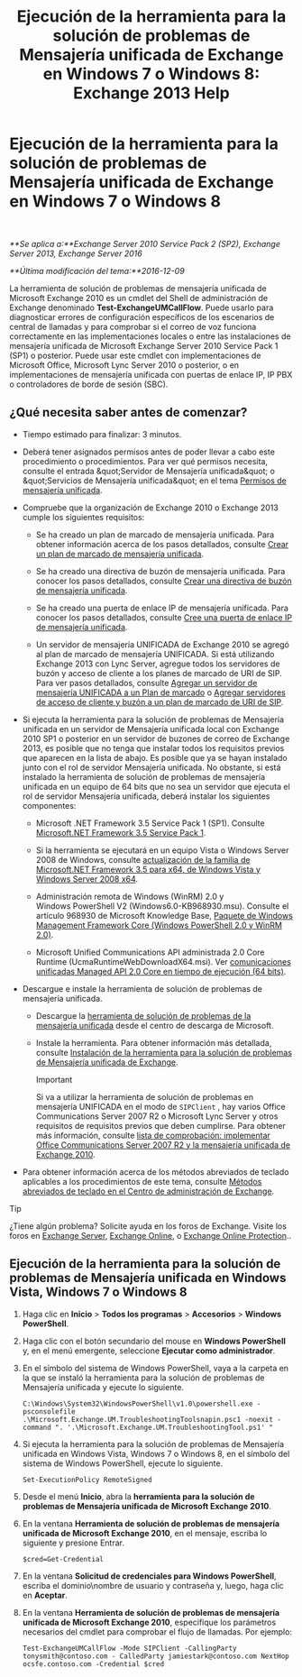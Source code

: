 ﻿---
title: 'Ejecución de la herramienta para la solución de problemas de Mensajería unificada de Exchange en Windows 7 o Windows 8: Exchange 2013 Help'
TOCTitle: Ejecución de la herramienta para la solución de problemas de Mensajería unificada de Exchange en Windows 7 o Windows 8
ms:assetid: 98d6869d-ee4a-4088-849d-ef75b0f5d932
ms:mtpsurl: https://technet.microsoft.com/es-es/library/Ff851872(v=EXCHG.150)
ms:contentKeyID: 56271503
ms.date: 05/22/2018
mtps_version: v=EXCHG.150
ms.translationtype: MT
---

# Ejecución de la herramienta para la solución de problemas de Mensajería unificada de Exchange en Windows 7 o Windows 8

 

_**Se aplica a:**Exchange Server 2010 Service Pack 2 (SP2), Exchange Server 2013, Exchange Server 2016_

_**Última modificación del tema:**2016-12-09_

La herramienta de solución de problemas de mensajería unificada de Microsoft Exchange 2010 es un cmdlet del Shell de administración de Exchange denominado **Test-ExchangeUMCallFlow**. Puede usarlo para diagnosticar errores de configuración específicos de los escenarios de central de llamadas y para comprobar si el correo de voz funciona correctamente en las implementaciones locales o entre las instalaciones de mensajería unificada de Microsoft Exchange Server 2010 Service Pack 1 (SP1) o posterior. Puede usar este cmdlet con implementaciones de Microsoft Office, Microsoft Lync Server 2010 o posterior, o en implementaciones de mensajería unificada con puertas de enlace IP, IP PBX o controladores de borde de sesión (SBC).

## ¿Qué necesita saber antes de comenzar?

  - Tiempo estimado para finalizar: 3 minutos.

  - Deberá tener asignados permisos antes de poder llevar a cabo este procedimiento o procedimientos. Para ver qué permisos necesita, consulte el entrada \&quot;Servidor de Mensajería unificada\&quot; o \&quot;Servicios de Mensajería unificada\&quot; en el tema [Permisos de mensajería unificada](unified-messaging-permissions-exchange-2013-help.md).

  - Compruebe que la organización de Exchange 2010 o Exchange 2013 cumple los siguientes requisitos:
    
      - Se ha creado un plan de marcado de mensajería unificada. Para obtener información acerca de los pasos detallados, consulte [Crear un plan de marcado de mensajería unificada](create-a-um-dial-plan-exchange-2013-help.md).
    
      - Se ha creado una directiva de buzón de mensajería unificada. Para conocer los pasos detallados, consulte [Crear una directiva de buzón de mensajería unificada](create-a-um-mailbox-policy-exchange-2013-help.md).
    
      - Se ha creado una puerta de enlace IP de mensajería unificada. Para conocer los pasos detallados, consulte [Cree una puerta de enlace IP de mensajería unificada](create-a-um-ip-gateway-exchange-2013-help.md).
    
      - Un servidor de mensajería UNIFICADA de Exchange 2010 se agregó al plan de marcado de mensajería UNIFICADA. Si está utilizando Exchange 2013 con Lync Server, agregue todos los servidores de buzón y acceso de cliente a los planes de marcado de URI de SIP. Para ver pasos detallados, consulte [Agregar un servidor de mensajería UNIFICADA a un Plan de marcado](https://go.microsoft.com/fwlink/p/?linkid=313051) o [Agregar servidores de acceso de cliente y buzón a un plan de marcado de URI de SIP](add-mailbox-and-client-access-servers-to-a-sip-uri-dial-plan-exchange-2013-help.md).

  - Si ejecuta la herramienta para la solución de problemas de Mensajería unificada en un servidor de Mensajería unificada local con Exchange 2010 SP1 o posterior en un servidor de buzones de correo de Exchange 2013, es posible que no tenga que instalar todos los requisitos previos que aparecen en la lista de abajo. Es posible que ya se hayan instalado junto con el rol de servidor Mensajería unificada. No obstante, si está instalado la herramienta de solución de problemas de mensajería unificada en un equipo de 64 bits que no sea un servidor que ejecuta el rol de servidor Mensajería unificada, deberá instalar los siguientes componentes:
    
      - Microsoft .NET Framework 3.5 Service Pack 1 (SP1). Consulte [Microsoft.NET Framework 3.5 Service Pack 1](https://go.microsoft.com/fwlink/p/?linkid=152380).
    
      - Si la herramienta se ejecutará en un equipo Vista o Windows Server 2008 de Windows, consulte [actualización de la familia de Microsoft.NET Framework 3.5 para x64, de Windows Vista y Windows Server 2008 x64](https://go.microsoft.com/fwlink/p/?linkid=178998).
    
      - Administración remota de Windows (WinRM) 2.0 y Windows PowerShell V2 (Windows6.0-KB968930.msu). Consulte el artículo 968930 de Microsoft Knowledge Base, [Paquete de Windows Management Framework Core (Windows PowerShell 2.0 y WinRM 2.0)](http://go.microsoft.com/fwlink/?linkid=3052%26kbid=968930).
    
      - Microsoft Unified Communications API administrada 2.0 Core Runtime (UcmaRuntimeWebDownloadX64.msi). Ver [comunicaciones unificadas Managed API 2.0 Core en tiempo de ejecución (64 bits)](https://go.microsoft.com/fwlink/p/?linkid=198175).

  - Descargue e instale la herramienta de solución de problemas de mensajería unificada.
    
      - Descargue la [herramienta de solución de problemas de la mensajería unificada](https://go.microsoft.com/fwlink/p/?linkid=182625) desde el centro de descarga de Microsoft.
    
      - Instale la herramienta. Para obtener información más detallada, consulte [Instalación de la herramienta para la solución de problemas de Mensajería unificada de Exchange](install-the-exchange-um-troubleshooting-tool-exchange-2013-help.md).
        

        > [!IMPORTANT]
        > Si va a utilizar la herramienta de solución de problemas en mensajería UNIFICADA en el modo de <CODE>SIPClient</CODE> , hay varios Office Communications Server 2007 R2 o Microsoft Lync Server y otros requisitos de requisitos previos que deben cumplirse. Para obtener más información, consulte <A href="https://go.microsoft.com/fwlink/p/?linkid=311961">lista de comprobación: implementar Office Communications Server 2007 R2 y la mensajería unificada de Exchange 2010</A>.



  - Para obtener información acerca de los métodos abreviados de teclado aplicables a los procedimientos de este tema, consulte [Métodos abreviados de teclado en el Centro de administración de Exchange](keyboard-shortcuts-in-the-exchange-admin-center-exchange-online-protection-help.md).


> [!TIP]
> ¿Tiene algún problema? Solicite ayuda en los foros de Exchange. Visite los foros en <A href="https://go.microsoft.com/fwlink/p/?linkid=60612">Exchange Server</A>, <A href="https://go.microsoft.com/fwlink/p/?linkid=267542">Exchange Online</A>, o <A href="https://go.microsoft.com/fwlink/p/?linkid=285351">Exchange Online Protection</A>..



## Ejecución de la herramienta para la solución de problemas de Mensajería unificada en Windows Vista, Windows 7 o Windows 8

1.  Haga clic en **Inicio** \> **Todos los programas** \> **Accesorios** \> **Windows PowerShell**.

2.  Haga clic con el botón secundario del mouse en **Windows PowerShell** y, en el menú emergente, seleccione **Ejecutar como administrador**.

3.  En el símbolo del sistema de Windows PowerShell, vaya a la carpeta en la que se instaló la herramienta para la solución de problemas de Mensajería unificada y ejecute lo siguiente.
    
        C:\Windows\System32\WindowsPowerShell\v1.0\powershell.exe -psconsolefile .\Microsoft.Exchange.UM.TroubleshootingToolsnapin.psc1 -noexit -command ". '.\Microsoft.Exchange.UM.TroubleshootingTool.ps1' "

4.  Si ejecuta la herramienta para la solución de problemas de Mensajería unificada en Windows Vista, Windows 7 o Windows 8, en el símbolo del sistema de Windows PowerShell, ejecute lo siguiente.
    
        Set-ExecutionPolicy RemoteSigned

5.  Desde el menú **Inicio**, abra la **herramienta para la solución de problemas de Mensajería unificada de Microsoft Exchange 2010**.

6.  En la ventana **Herramienta de solución de problemas de mensajería unificada de Microsoft Exchange 2010**, en el mensaje, escriba lo siguiente y presione Entrar.
    
        $cred=Get-Credential

7.  En la ventana **Solicitud de credenciales para Windows PowerShell**, escriba el dominio\\nombre de usuario y contraseña y, luego, haga clic en **Aceptar**.

8.  En la ventana **Herramienta de solución de problemas de mensajería unificada de Microsoft Exchange 2010**, especifique los parámetros necesarios del cmdlet para comprobar el flujo de llamadas. Por ejemplo:
    
        Test-ExchangeUMCallFlow -Mode SIPClient -CallingParty tonysmith@contoso.com - CalledParty jamiestark@contoso.com NextHop ocsfe.contoso.com -Credential $cred

